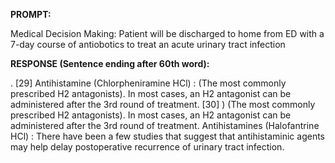 **PROMPT:**

Medical Decision Making: Patient will be discharged to home from ED with a 7-day course of antiobotics to treat an acute urinary tract infection

**RESPONSE (Sentence ending after 60th word):**

. [29]  Antihistamine (Chlorpheniramine HCl) : (The most commonly prescribed H2 antagonists). In most cases, an H2 antagonist can be administered after the 3rd round of treatment. [30]  ) (The most commonly prescribed H2 antagonists). In most cases, an H2 antagonist can be administered after the 3rd round of treatment. Antihistamines (Halofantrine HCl) : There have been a few studies that suggest that antihistaminic agents may help delay postoperative recurrence of urinary tract infection. 